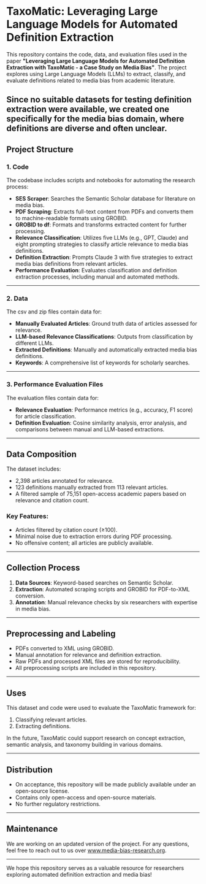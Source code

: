 # TaxoMatic: Leveraging Large Language Models for Automated Definition Extraction

This repository contains the code, data, and evaluation files used in the paper **"Leveraging Large Language Models for Automated Definition Extraction with TaxoMatic - a Case Study on Media Bias"**. The project explores using Large Language Models (LLMs) to extract, classify, and evaluate definitions related to media bias from academic literature. 

Since no suitable datasets for testing definition extraction were available, we created one specifically for the media bias domain, where definitions are diverse and often unclear.
---

## Project Structure

### 1. Code

The codebase includes scripts and notebooks for automating the research process:

- **SES Scraper**: Searches the Semantic Scholar database for literature on media bias.
- **PDF Scraping**: Extracts full-text content from PDFs and converts them to machine-readable formats using GROBID.
- **GROBID to df**: Formats and transforms extracted content for further processing.
- **Relevance Classification**: Utilizes five LLMs (e.g., GPT, Claude) and eight prompting strategies to classify article relevance to media bias definitions.
- **Definition Extraction**: Prompts Claude 3 with five strategies to extract media bias definitions from relevant articles.
- **Performance Evaluation**: Evaluates classification and definition extraction processes, including manual and automated methods.

---

### 2. Data

The csv and zip files contain data for:

- **Manually Evaluated Articles**: Ground truth data of articles assessed for relevance.
- **LLM-based Relevance Classifications**: Outputs from classification by different LLMs.
- **Extracted Definitions**: Manually and automatically extracted media bias definitions.
- **Keywords**: A comprehensive list of keywords for scholarly searches.

---

### 3. Performance Evaluation Files

The evaluation files contain data for:

- **Relevance Evaluation**: Performance metrics (e.g., accuracy, F1 score) for article classification.
- **Definition Evaluation**: Cosine similarity analysis, error analysis, and comparisons between manual and LLM-based extractions.

---

## Data Composition

The dataset includes:

- 2,398 articles annotated for relevance.
- 123 definitions manually extracted from 113 relevant articles.
- A filtered sample of 75,151 open-access academic papers based on relevance and citation count.

### Key Features:

- Articles filtered by citation count (≥100).
- Minimal noise due to extraction errors during PDF processing.
- No offensive content; all articles are publicly available.

---

## Collection Process

1. **Data Sources**: Keyword-based searches on Semantic Scholar.
2. **Extraction**: Automated scraping scripts and GROBID for PDF-to-XML conversion.
3. **Annotation**: Manual relevance checks by six researchers with expertise in media bias.

---

## Preprocessing and Labeling

- PDFs converted to XML using GROBID.
- Manual annotation for relevance and definition extraction.
- Raw PDFs and processed XML files are stored for reproducibility.
- All preprocessing scripts are included in this repository.

---

## Uses

This dataset and code were used to evaluate the TaxoMatic framework for:

1. Classifying relevant articles.
2. Extracting definitions.

In the future, TaxoMatic could support research on concept extraction, semantic analysis, and taxonomy building in various domains.

---

## Distribution

- On acceptance, this repository will be made publicly available under an open-source license.
- Contains only open-access and open-source materials.
- No further regulatory restrictions.

---

## Maintenance

We are working on an updated version of the project. For any questions, feel free to reach out to us over www.media-bias-research.org.

---

We hope this repository serves as a valuable resource for researchers exploring automated definition extraction and media bias!
